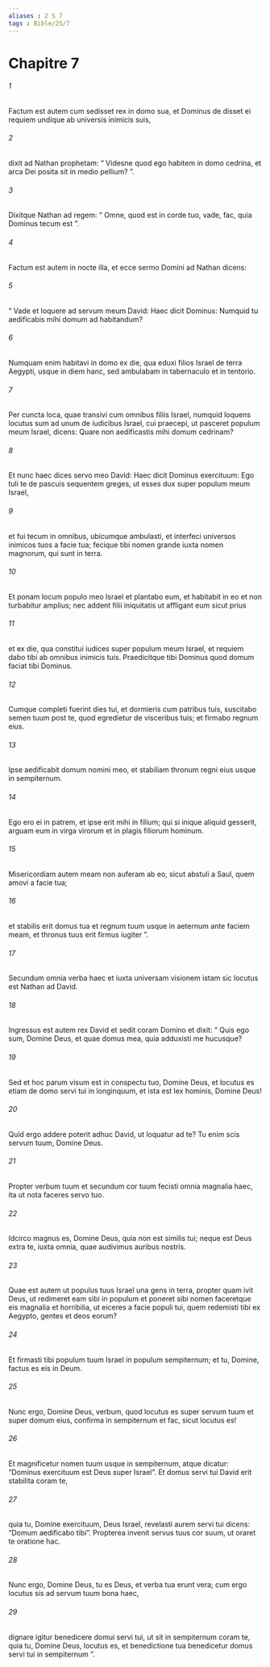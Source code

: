 ```yaml
---
aliases : 2 S 7
tags : Bible/2S/7
---
```


# Chapitre 7

###### 1
Factum est autem cum sedisset rex in domo sua, et Dominus de disset ei requiem undique ab universis inimicis suis, 
###### 2
dixit ad Nathan prophetam: “ Videsne quod ego habitem in domo cedrina, et arca Dei posita sit in medio pellium? ”. 
###### 3
Dixitque Nathan ad regem: “ Omne, quod est in corde tuo, vade, fac, quia Dominus tecum est ”.
###### 4
Factum est autem in nocte illa, et ecce sermo Domini ad Nathan dicens: 
###### 5
“ Vade et loquere ad servum meum David: Haec dicit Dominus: Numquid tu aedificabis mihi domum ad habitandum? 
###### 6
Numquam enim habitavi in domo ex die, qua eduxi filios Israel de terra Aegypti, usque in diem hanc, sed ambulabam in tabernaculo et in tentorio. 
###### 7
Per cuncta loca, quae transivi cum omnibus filiis Israel, numquid loquens locutus sum ad unum de iudicibus Israel, cui praecepi, ut pasceret populum meum Israel, dicens: Quare non aedificastis mihi domum cedrinam? 
###### 8
Et nunc haec dices servo meo David: Haec dicit Dominus exercituum: Ego tuli te de pascuis sequentem greges, ut esses dux super populum meum Israel, 
###### 9
et fui tecum in omnibus, ubicumque ambulasti, et interfeci universos inimicos tuos a facie tua; fecique tibi nomen grande iuxta nomen magnorum, qui sunt in terra. 
###### 10
Et ponam locum populo meo Israel et plantabo eum, et habitabit in eo et non turbabitur amplius; nec addent filii iniquitatis ut affligant eum sicut prius 
###### 11
et ex die, qua constitui iudices super populum meum Israel, et requiem dabo tibi ab omnibus inimicis tuis. Praedicitque tibi Dominus quod domum faciat tibi Dominus. 
###### 12
Cumque completi fuerint dies tui, et dormieris cum patribus tuis, suscitabo semen tuum post te, quod egredietur de visceribus tuis; et firmabo regnum eius. 
###### 13
Ipse aedificabit domum nomini meo, et stabiliam thronum regni eius usque in sempiternum. 
###### 14
Ego ero ei in patrem, et ipse erit mihi in filium; qui si inique aliquid gesserit, arguam eum in virga virorum et in plagis filiorum hominum. 
###### 15
Misericordiam autem meam non auferam ab eo, sicut abstuli a Saul, quem amovi a facie tua; 
###### 16
et stabilis erit domus tua et regnum tuum usque in aeternum ante faciem meam, et thronus tuus erit firmus iugiter ”.
###### 17
Secundum omnia verba haec et iuxta universam visionem istam sic locutus est Nathan ad David.
###### 18
Ingressus est autem rex David et sedit coram Domino et dixit: “ Quis ego sum, Domine Deus, et quae domus mea, quia adduxisti me hucusque? 
###### 19
Sed et hoc parum visum est in conspectu tuo, Domine Deus, et locutus es etiam de domo servi tui in longinquum, et ista est lex hominis, Domine Deus! 
###### 20
Quid ergo addere poterit adhuc David, ut loquatur ad te? Tu enim scis servum tuum, Domine Deus. 
###### 21
Propter verbum tuum et secundum cor tuum fecisti omnia magnalia haec, ita ut nota faceres servo tuo. 
###### 22
Idcirco magnus es, Domine Deus, quia non est similis tui; neque est Deus extra te, iuxta omnia, quae audivimus auribus nostris. 
###### 23
Quae est autem ut populus tuus Israel una gens in terra, propter quam ivit Deus, ut redimeret eam sibi in populum et poneret sibi nomen faceretque eis magnalia et horribilia, ut eiceres a facie populi tui, quem redemisti tibi ex Aegypto, gentes et deos eorum? 
###### 24
Et firmasti tibi populum tuum Israel in populum sempiternum; et tu, Domine, factus es eis in Deum. 
###### 25
Nunc ergo, Domine Deus, verbum, quod locutus es super servum tuum et super domum eius, confirma in sempiternum et fac, sicut locutus es! 
###### 26
Et magnificetur nomen tuum usque in sempiternum, atque dicatur: “Dominus exercituum est Deus super Israel”. Et domus servi tui David erit stabilita coram te, 
###### 27
quia tu, Domine exercituum, Deus Israel, revelasti aurem servi tui dicens: “Domum aedificabo tibi”. Propterea invenit servus tuus cor suum, ut oraret te oratione hac. 
###### 28
Nunc ergo, Domine Deus, tu es Deus, et verba tua erunt vera; cum ergo locutus sis ad servum tuum bona haec, 
###### 29
dignare igitur benedicere domui servi tui, ut sit in sempiternum coram te, quia tu, Domine Deus, locutus es, et benedictione tua benedicetur domus servi tui in sempiternum ”.
